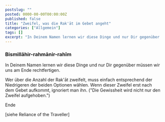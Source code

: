 ```yaml
---
postslug: ""
posted: 0000-00-00T00:00:00Z
published: false
title: "Zweifel, was die Rak'āt im Gebet angeht"
categories: ["Allgemein"]
tags: []
excerpt: "In Deinem Namen lernen wir diese Dinge und nur Dir gegenüber müssen wir uns am Ende rechtfertigen.W..."
---
```


### Bismillāhir-rahmānir-rahīm

In Deinem Namen lernen wir diese Dinge und nur Dir gegenüber müssen wir uns am Ende rechtfertigen.

Wer über die Anzahl der Rak'āt zweifelt, muss einfach entsprechend der Niedrigeren der beiden Optionen wählen. Wenn dieser Zweifel erst nach dem Gebet aufkommt, ignoriert man ihn. ("Die Gewissheit wird nicht nur den Zweifel aufgehoben.")

Ende

[siehe Reliance of the Traveller]